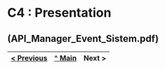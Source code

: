 # C4 : Presentation

(API_Manager_Event_Sistem.pdf)
---  
[< Previous](c3.md) | [^ Main](../../../) | Next >
:--- | :---: | ---: 
